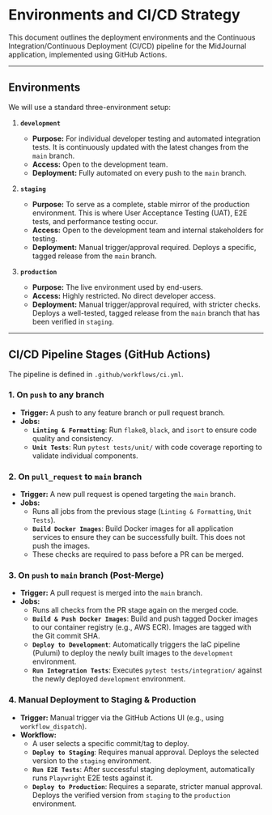 # Environments and CI/CD Strategy

This document outlines the deployment environments and the Continuous Integration/Continuous Deployment (CI/CD) pipeline for the MidJournal application, implemented using GitHub Actions.

---

## Environments

We will use a standard three-environment setup:

1.  **`development`**

    - **Purpose:** For individual developer testing and automated integration tests. It is continuously updated with the latest changes from the `main` branch.
    - **Access:** Open to the development team.
    - **Deployment:** Fully automated on every push to the `main` branch.

2.  **`staging`**

    - **Purpose:** To serve as a complete, stable mirror of the production environment. This is where User Acceptance Testing (UAT), E2E tests, and performance testing occur.
    - **Access:** Open to the development team and internal stakeholders for testing.
    - **Deployment:** Manual trigger/approval required. Deploys a specific, tagged release from the `main` branch.

3.  **`production`**
    - **Purpose:** The live environment used by end-users.
    - **Access:** Highly restricted. No direct developer access.
    - **Deployment:** Manual trigger/approval required, with stricter checks. Deploys a well-tested, tagged release from the `main` branch that has been verified in `staging`.

---

## CI/CD Pipeline Stages (GitHub Actions)

The pipeline is defined in `.github/workflows/ci.yml`.

### 1. On `push` to any branch

- **Trigger:** A push to any feature branch or pull request branch.
- **Jobs:**
  - **`Linting & Formatting`**: Run `flake8`, `black`, and `isort` to ensure code quality and consistency.
  - **`Unit Tests`**: Run `pytest tests/unit/` with code coverage reporting to validate individual components.

### 2. On `pull_request` to `main` branch

- **Trigger:** A new pull request is opened targeting the `main` branch.
- **Jobs:**
  - Runs all jobs from the previous stage (`Linting & Formatting`, `Unit Tests`).
  - **`Build Docker Images`**: Build Docker images for all application services to ensure they can be successfully built. This does not push the images.
  - These checks are required to pass before a PR can be merged.

### 3. On `push` to `main` branch (Post-Merge)

- **Trigger:** A pull request is merged into the `main` branch.
- **Jobs:**
  - Runs all checks from the PR stage again on the merged code.
  - **`Build & Push Docker Images`**: Build and push tagged Docker images to our container registry (e.g., AWS ECR). Images are tagged with the Git commit SHA.
  - **`Deploy to Development`**: Automatically triggers the IaC pipeline (Pulumi) to deploy the newly built images to the `development` environment.
  - **`Run Integration Tests`**: Executes `pytest tests/integration/` against the newly deployed `development` environment.

### 4. Manual Deployment to Staging & Production

- **Trigger:** Manual trigger via the GitHub Actions UI (e.g., using `workflow_dispatch`).
- **Workflow:**
  - A user selects a specific commit/tag to deploy.
  - **`Deploy to Staging`**: Requires manual approval. Deploys the selected version to the `staging` environment.
  - **`Run E2E Tests`**: After successful staging deployment, automatically runs `Playwright` E2E tests against it.
  - **`Deploy to Production`**: Requires a separate, stricter manual approval. Deploys the verified version from `staging` to the `production` environment.
